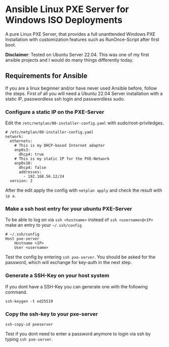 # Ansible Linux PXE Server for Windows ISO Deployments

A pure Linux PXE Server, that provides a full unanttended Windows PXE Installation with customization features such as RunOnce-Script after first boot.

__Disclaimer__: Tested on Ubuntu Server 22.04. This was one of my first ansible projects and I would do many things differently today.

## Requirements for Ansible

If you are a linux beginner and/or have never used Ansible before, follow the steps.
First of all you will need a Ubuntu 22.04 Server installation with a static IP, passwordless ssh login and passwordless sudo.

### Configure a static IP on the PXE-Server

Edit the `/etc/netplan/00-installer-config.yaml` with sudo/root-priviledges.

```
# /etc/netplan/00-installer-config.yaml 
network:
  ethernets:
    # This is my DHCP-based Internet adapter
    enp0s3:
      dhcp4: true
    # This is my static IP for the PXE-Network
    enp0s10:
      dhcp4: false
      addresses:
        - 192.168.56.12/24
  version: 2
```

After the edit apply the config with `netplan apply` and check the result with `ip a`.


### Make a ssh host entry for your ubuntu PXE-Server

To be able to log on via `ssh <hostname>` instead of `ssh <username>@<IP>` make an entry to your `~/.ssh/config`

```
# ~/.ssh/config
Host pxe-server                 
    Hostname <IP>
    User <username>
```

Test the config by entering `ssh pxe-server`. You should be asked for the password, which will exchange for key-auth in the next step.

### Generate a SSH-Key on your host system

If you dont have a SSH-Key you can generate one with the following command.

```
ssh-keygen -t ed25519
```

### Copy the ssh-key to your pxe-server

```
ssh-copy-id pxeserver
```

Test if you dont need to enter a password anymore to login via ssh by typing `ssh pxe-server`.



